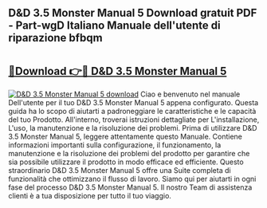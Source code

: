 ## D&D 3.5 Monster Manual 5 Download gratuit PDF - Part-wgD Italiano Manuale dell'utente di riparazione bfbqm

# <h2><a href="http://dfbkviw.blite.top/?on=D%26D+3.5+Monster+Manual+5">🔗Download 👉🔴 D&D 3.5 Monster Manual 5</a></h2>

[![D&D 3.5 Monster Manual 5 download](https://i.imgur.com/lujVjoI.png)](http://dfbkviw.blite.top/?on=D%26D+3.5+Monster+Manual+5)
Ciao e benvenuto nel manuale Dell'utente per il tuo D&D 3.5 Monster Manual 5 appena configurato. Questa guida ha lo scopo di aiutarti a padroneggiare le caratteristiche e le capacità del tuo Prodotto. All'interno, troverai istruzioni dettagliate per L'installazione, L'uso, la manutenzione e la risoluzione dei problemi. Prima di utilizzare D&D 3.5 Monster Manual 5, leggere attentamente questo Manuale. Contiene informazioni importanti sulla configurazione, il funzionamento, la manutenzione e la risoluzione dei problemi del prodotto per garantire che sia possibile utilizzare il prodotto in modo efficace ed efficiente. Questo straordinario D&D 3.5 Monster Manual 5 offre una Suite completa di funzionalità che ottimizzano il flusso di lavoro. Siamo qui per aiutarti in ogni fase del processo D&D 3.5 Monster Manual 5. Il nostro Team di assistenza clienti è a tua disposizione per tutto il tuo viaggio.
